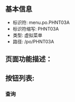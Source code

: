 
## 基本信息

- 标识符: menu.po.PHNT03A
- 标识符缩写: PHNT03A
- 类型: 虚拟菜单
- 路径: /po/PHNT03A

## 页面功能描述：





## 按钮列表:


### 查询


